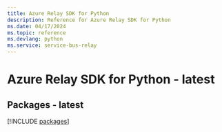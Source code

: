 ```yaml
---
title: Azure Relay SDK for Python
description: Reference for Azure Relay SDK for Python
ms.date: 04/17/2024
ms.topic: reference
ms.devlang: python
ms.service: service-bus-relay
---
```

# Azure Relay SDK for Python - latest
## Packages - latest
[!INCLUDE [packages](relay-index.md)]